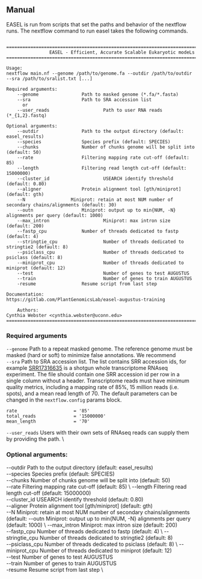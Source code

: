 ## Manual

EASEL is run from scripts that set the paths and behavior of the nextflow runs. The nextflow command to run easel takes the following commands.

```

========================================================================================
                EASEL - Efficient, Accurate Scalable Eukaryotic modeLs
========================================================================================
	
Usage:
nextflow main.nf --genome /path/to/genome.fa --outdir /path/to/outdir --sra /path/to/sralist.txt [...] 

Required arguments:
	--genome				Path to masked genome (*.fa/*.fasta)
	--sra					Path to SRA accession list
	  or
	--user_reads			        Path to user RNA reads (*_{1,2}.fastq)

Optional arguments:
	--outdir				Path to the output directory (default: easel_results)
	--species				Species prefix (default: SPECIES)
	--chunks				Number of chunks genome will be split into (default: 50)
	--rate					Filtering mapping rate cut-off (default: 85)
	--length				Filtering read length cut-off (default: 15000000)
	--cluster_id			        USEARCH identify threshold (default: 0.80)
	--aligner				Protein alignment tool [gth/miniprot] (default: gth)
	--N					Miniprot: retain at most NUM number of secondary chains/alignments (default: 30)
	--outn					Miniprot: output up to min{NUM, -N} alignments per query (default: 1000)
	--max_intron			        Miniprot: max intron size (default: 200)
	--fastp_cpu				Number of threads dedicated to fastp (default: 4)
	--stringtie_cpu			        Number of threads dedicated to stringtie2 (default: 8)
	--psiclass_cpu			        Number of threads dedicated to psiclass (default: 8)
	--miniprot_cpu			        Number of threads dedicated to miniprot (default: 12)
	--test							Number of genes to test AUGUSTUS
	--train							Number of genes to train AUGUSTUS
	-resume					Resume script from last step 

Documentation:
https://gitlab.com/PlantGenomicsLab/easel-augustus-training

	Authors:
Cynthia Webster <cynthia.webster@uconn.edu>
========================================================================================
```

### Required arguments

`--genome` Path to a repeat masked genome. The reference genome must be masked (hard or soft) to minimize false annotations. We recommend \
`--sra` Path to SRA accession list. The list contains SRR accession ids, for example [SRR17316635](https://www.ncbi.nlm.nih.gov/sra/?term=SRR17316635) is a shotgun whole transcriptome RNAseq experiment. The file should contain one SRR accession id per row in a single column without a header. Transcriptome reads must have minimum quality metrics, including a mapping rate of 85%, 15 million reads (i.e. spots), and a mean read length of 70. The default parameters can be changed in the `nextflow.config` params block.


    rate                     = '85'
    total_reads              = '15000000'
    mean_length              = '70'

`--user_reads` Users with their own sets of RNAseq reads can supply them by providing the path. \


### Optional arguments:
--outdir        Path to the output directory (default: easel_results) \
--species       Species prefix (default: SPECIES) \
--chunks        Number of chunks genome will be split into (default: 50) \
--rate          Filtering mapping rate cut-off (default: 85) \ 
--length        Filtering read length cut-off (default: 15000000) \
--cluster_id    USEARCH identify threshold (default: 0.80) \
--aligner       Protein alignment tool [gth/miniprot] (default: gth) \
--N             Miniprot: retain at most NUM number of secondary chains/alignments (default: 
--outn          Miniprot: output up to min{NUM, -N} alignments per query (default: 1000) \ 
--max_intron    Miniprot: max intron size (default: 200) \
--fastp_cpu     Number of threads dedicated to fastp (default: 4) \ 
--stringtie_cpu Number of threads dedicated to stringtie2 (default: 8) \
--psiclass_cpu  Number of threads dedicated to psiclass (default: 8) \ 
--miniprot_cpu  Number of threads dedicated to miniprot (default: 12) \
--test          Number of genes to test AUGUSTUS \
--train         Number of genes to train AUGUSTUS \
-resume         Resume script from last step  \
